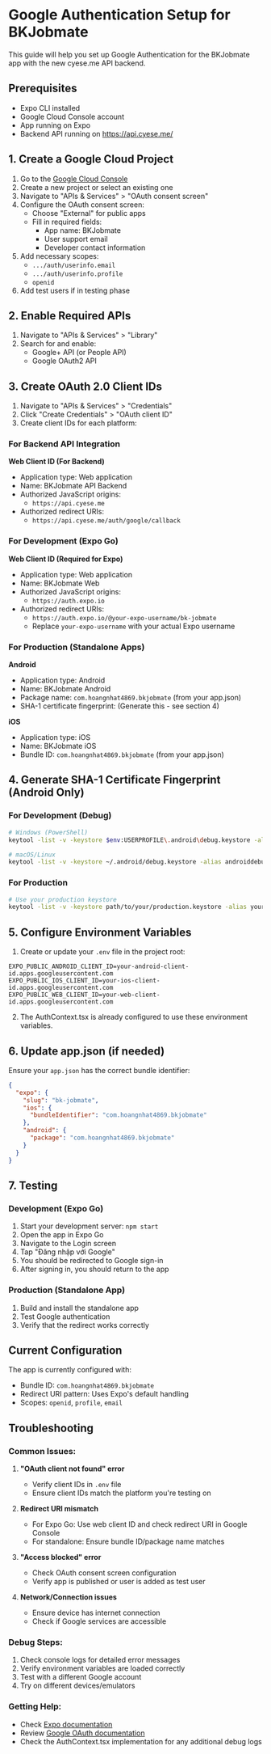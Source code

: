 # Google Authentication Setup for BKJobmate

This guide will help you set up Google Authentication for the BKJobmate app with the new cyese.me API backend.

## Prerequisites

- Expo CLI installed
- Google Cloud Console account
- App running on Expo
- Backend API running on https://api.cyese.me/

## 1. Create a Google Cloud Project

1. Go to the [Google Cloud Console](https://console.cloud.google.com/)
2. Create a new project or select an existing one
3. Navigate to "APIs & Services" > "OAuth consent screen"
4. Configure the OAuth consent screen:
   - Choose "External" for public apps
   - Fill in required fields:
     - App name: BKJobmate
     - User support email
     - Developer contact information
5. Add necessary scopes:
   - `.../auth/userinfo.email`
   - `.../auth/userinfo.profile`
   - `openid`
6. Add test users if in testing phase

## 2. Enable Required APIs

1. Navigate to "APIs & Services" > "Library"
2. Search for and enable:
   - Google+ API (or People API)
   - Google OAuth2 API

## 3. Create OAuth 2.0 Client IDs

1. Navigate to "APIs & Services" > "Credentials"
2. Click "Create Credentials" > "OAuth client ID"
3. Create client IDs for each platform:

### For Backend API Integration

**Web Client ID (For Backend)**

- Application type: Web application
- Name: BKJobmate API Backend
- Authorized JavaScript origins:
  - `https://api.cyese.me`
- Authorized redirect URIs:
  - `https://api.cyese.me/auth/google/callback`

### For Development (Expo Go)

**Web Client ID (Required for Expo)**

- Application type: Web application
- Name: BKJobmate Web
- Authorized JavaScript origins:
  - `https://auth.expo.io`
- Authorized redirect URIs:
  - `https://auth.expo.io/@your-expo-username/bk-jobmate`
  - Replace `your-expo-username` with your actual Expo username

### For Production (Standalone Apps)

**Android**

- Application type: Android
- Name: BKJobmate Android
- Package name: `com.hoangnhat4869.bkjobmate` (from your app.json)
- SHA-1 certificate fingerprint: (Generate this - see section 4)

**iOS**

- Application type: iOS
- Name: BKJobmate iOS
- Bundle ID: `com.hoangnhat4869.bkjobmate` (from your app.json)

## 4. Generate SHA-1 Certificate Fingerprint (Android Only)

### For Development (Debug)

```bash
# Windows (PowerShell)
keytool -list -v -keystore $env:USERPROFILE\.android\debug.keystore -alias androiddebugkey -storepass android -keypass android

# macOS/Linux
keytool -list -v -keystore ~/.android/debug.keystore -alias androiddebugkey -storepass android -keypass android
```

### For Production

```bash
# Use your production keystore
keytool -list -v -keystore path/to/your/production.keystore -alias your-alias
```

## 5. Configure Environment Variables

1. Create or update your `.env` file in the project root:

```env
EXPO_PUBLIC_ANDROID_CLIENT_ID=your-android-client-id.apps.googleusercontent.com
EXPO_PUBLIC_IOS_CLIENT_ID=your-ios-client-id.apps.googleusercontent.com
EXPO_PUBLIC_WEB_CLIENT_ID=your-web-client-id.apps.googleusercontent.com
```

2. The AuthContext.tsx is already configured to use these environment variables.

## 6. Update app.json (if needed)

Ensure your `app.json` has the correct bundle identifier:

```json
{
  "expo": {
    "slug": "bk-jobmate",
    "ios": {
      "bundleIdentifier": "com.hoangnhat4869.bkjobmate"
    },
    "android": {
      "package": "com.hoangnhat4869.bkjobmate"
    }
  }
}
```

## 7. Testing

### Development (Expo Go)

1. Start your development server: `npm start`
2. Open the app in Expo Go
3. Navigate to the Login screen
4. Tap "Đăng nhập với Google"
5. You should be redirected to Google sign-in
6. After signing in, you should return to the app

### Production (Standalone App)

1. Build and install the standalone app
2. Test Google authentication
3. Verify that the redirect works correctly

## Current Configuration

The app is currently configured with:

- Bundle ID: `com.hoangnhat4869.bkjobmate`
- Redirect URI pattern: Uses Expo's default handling
- Scopes: `openid`, `profile`, `email`

## Troubleshooting

### Common Issues:

1. **"OAuth client not found" error**

   - Verify client IDs in `.env` file
   - Ensure client IDs match the platform you're testing on

2. **Redirect URI mismatch**

   - For Expo Go: Use web client ID and check redirect URI in Google Console
   - For standalone: Ensure bundle ID/package name matches

3. **"Access blocked" error**

   - Check OAuth consent screen configuration
   - Verify app is published or user is added as test user

4. **Network/Connection issues**
   - Ensure device has internet connection
   - Check if Google services are accessible

### Debug Steps:

1. Check console logs for detailed error messages
2. Verify environment variables are loaded correctly
3. Test with a different Google account
4. Try on different devices/emulators

### Getting Help:

- Check [Expo documentation](https://docs.expo.dev/guides/authentication/#google)
- Review [Google OAuth documentation](https://developers.google.com/identity/protocols/oauth2)
- Check the AuthContext.tsx implementation for any additional debug logs
